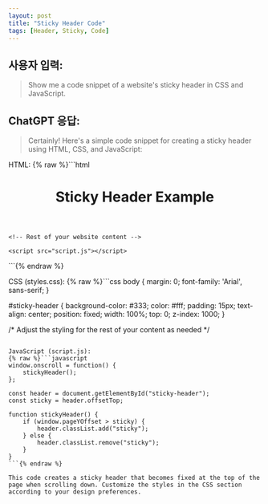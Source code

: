 ```yaml
---
layout: post
title: "Sticky Header Code"
tags: [Header, Sticky, Code]
---
```


## 사용자 입력:
> Show me a code snippet of a website's sticky header in CSS and JavaScript.

## ChatGPT 응답:
> Certainly! Here's a simple code snippet for creating a sticky header using HTML, CSS, and JavaScript:

HTML:
{% raw %}```html
<!DOCTYPE html>
<html lang="en">
<head>
    <meta charset="UTF-8">
    <meta name="viewport" content="width=device-width, initial-scale=1.0">
    <link rel="stylesheet" href="styles.css">
    <title>Sticky Header Example</title>
</head>
<body>
    <header id="sticky-header">
        <!-- Your header content goes here -->
        <h1>Sticky Header Example</h1>
    </header>

    <!-- Rest of your website content -->

    <script src="script.js"></script>
</body>
</html>
```{% endraw %}

CSS (styles.css):
{% raw %}```css
body {
    margin: 0;
    font-family: 'Arial', sans-serif;
}

#sticky-header {
    background-color: #333;
    color: #fff;
    padding: 15px;
    text-align: center;
    position: fixed;
    width: 100%;
    top: 0;
    z-index: 1000;
}

/* Adjust the styling for the rest of your content as needed */
```{% endraw %}

JavaScript (script.js):
{% raw %}```javascript
window.onscroll = function() {
    stickyHeader();
};

const header = document.getElementById("sticky-header");
const sticky = header.offsetTop;

function stickyHeader() {
    if (window.pageYOffset > sticky) {
        header.classList.add("sticky");
    } else {
        header.classList.remove("sticky");
    }
}
```{% endraw %}

This code creates a sticky header that becomes fixed at the top of the page when scrolling down. Customize the styles in the CSS section according to your design preferences.

